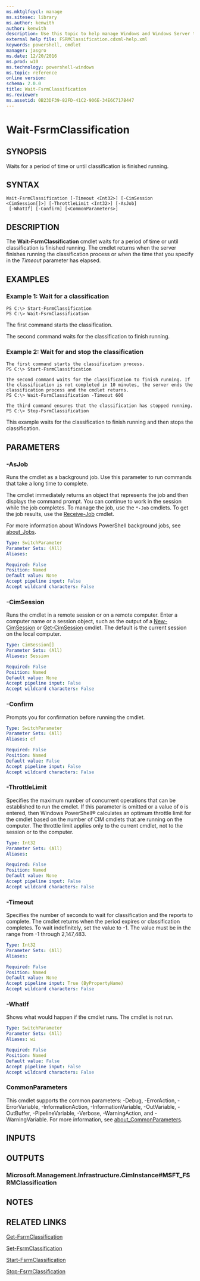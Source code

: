 ```yaml
---
ms.mktglfcycl: manage
ms.sitesec: library
ms.author: kenwith
author: kenwith
description: Use this topic to help manage Windows and Windows Server technologies with Windows PowerShell.
external help file: FSRMClassification.cdxml-help.xml
keywords: powershell, cmdlet
manager: jasgro
ms.date: 12/20/2016
ms.prod: w10
ms.technology: powershell-windows
ms.topic: reference
online version: 
schema: 2.0.0
title: Wait-FsrmClassification
ms.reviewer:
ms.assetid: 0B23DF39-82FD-41C2-906E-34E6C717B447
---
```


# Wait-FsrmClassification

## SYNOPSIS
Waits for a period of time or until classification is finished running.

## SYNTAX

```
Wait-FsrmClassification [-Timeout <Int32>] [-CimSession <CimSession[]>] [-ThrottleLimit <Int32>] [-AsJob]
 [-WhatIf] [-Confirm] [<CommonParameters>]
```

## DESCRIPTION
The **Wait-FsrmClassification** cmdlet waits for a period of time or until classification is finished running.
The cmdlet returns when the server finishes running the classification process or when the time that you specify in the *Timeout* parameter has elapsed.

## EXAMPLES

### Example 1: Wait for a classification
```
PS C:\> Start-FsrmClassification
PS C:\> Wait-FsrmClassification
```

The first command starts the classification.

The second command waits for the classification to finish running.

### Example 2: Wait for and stop the classification
```
The first command starts the classification process.
PS C:\> Start-FsrmClassification

The second command waits for the classification to finish running. If the classification is not completed in 10 minutes, the server ends the classification process and the cmdlet returns.
PS C:\> Wait-FsrmClassification -Timeout 600

The third command ensures that the classification has stopped running.
PS C:\> Stop-FsrmClassification
```

This example waits for the classification to finish running and then stops the classification.

## PARAMETERS

### -AsJob
Runs the cmdlet as a background job. Use this parameter to run commands that take a long time to complete. 

The cmdlet immediately returns an object that represents the job and then displays the command prompt. 
You can continue to work in the session while the job completes. 
To manage the job, use the `*-Job` cmdlets. 
To get the job results, use the [Receive-Job](http://go.microsoft.com/fwlink/?LinkID=113372) cmdlet. 

For more information about Windows PowerShell background jobs, see [about_Jobs](http://go.microsoft.com/fwlink/?LinkID=113251).

```yaml
Type: SwitchParameter
Parameter Sets: (All)
Aliases: 

Required: False
Position: Named
Default value: None
Accept pipeline input: False
Accept wildcard characters: False
```

### -CimSession
Runs the cmdlet in a remote session or on a remote computer.
Enter a computer name or a session object, such as the output of a [New-CimSession](http://go.microsoft.com/fwlink/p/?LinkId=227967) or [Get-CimSession](http://go.microsoft.com/fwlink/p/?LinkId=227966) cmdlet.
The default is the current session on the local computer.

```yaml
Type: CimSession[]
Parameter Sets: (All)
Aliases: Session

Required: False
Position: Named
Default value: None
Accept pipeline input: False
Accept wildcard characters: False
```

### -Confirm
Prompts you for confirmation before running the cmdlet.

```yaml
Type: SwitchParameter
Parameter Sets: (All)
Aliases: cf

Required: False
Position: Named
Default value: False
Accept pipeline input: False
Accept wildcard characters: False
```

### -ThrottleLimit
Specifies the maximum number of concurrent operations that can be established to run the cmdlet.
If this parameter is omitted or a value of `0` is entered, then Windows PowerShell® calculates an optimum throttle limit for the cmdlet based on the number of CIM cmdlets that are running on the computer.
The throttle limit applies only to the current cmdlet, not to the session or to the computer.

```yaml
Type: Int32
Parameter Sets: (All)
Aliases: 

Required: False
Position: Named
Default value: None
Accept pipeline input: False
Accept wildcard characters: False
```

### -Timeout
Specifies the number of seconds to wait for classification and the reports to complete.
The cmdlet returns when the period expires or classification completes.
To wait indefinitely, set the value to -1.
The value must be in the range from -1 through 2,147,483.

```yaml
Type: Int32
Parameter Sets: (All)
Aliases: 

Required: False
Position: Named
Default value: None
Accept pipeline input: True (ByPropertyName)
Accept wildcard characters: False
```

### -WhatIf
Shows what would happen if the cmdlet runs.
The cmdlet is not run.

```yaml
Type: SwitchParameter
Parameter Sets: (All)
Aliases: wi

Required: False
Position: Named
Default value: False
Accept pipeline input: False
Accept wildcard characters: False
```

### CommonParameters
This cmdlet supports the common parameters: -Debug, -ErrorAction, -ErrorVariable, -InformationAction, -InformationVariable, -OutVariable, -OutBuffer, -PipelineVariable, -Verbose, -WarningAction, and -WarningVariable. For more information, see [about_CommonParameters](http://go.microsoft.com/fwlink/?LinkID=113216).

## INPUTS

## OUTPUTS

### Microsoft.Management.Infrastructure.CimInstance#MSFT_FSRMClassification

## NOTES

## RELATED LINKS

[Get-FsrmClassification](./Get-FsrmClassification.md)

[Set-FsrmClassification](./Set-FsrmClassification.md)

[Start-FsrmClassification](./Start-FsrmClassification.md)

[Stop-FsrmClassification](./Stop-FsrmClassification.md)
